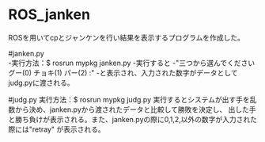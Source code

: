 # ROS_janken
ROSを用いてcpとジャンケンを行い結果を表示するプログラムを作成した。

#janken.py  
-実行方法：$ rosrun mypkg janken.py
-実行すると
-"三つから選んでください　グー(0) チョキ(1) パー(2) :"
-と表示され、入力された数字がデータとしてjudg.pyに渡される。

#judg.py
実行方法：$ rosrun mypkg judg.py
実行するとシステムが出す手を乱数から決め、janken.pyから渡されたデータと比較して勝敗を決定し、
出した手と勝ち負けが表示される。また、janken.pyの際に0,1,2,以外の数字が入力された際には"retray"
が表示される。

